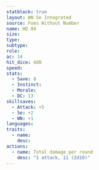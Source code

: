 ```yaml
---
statblock: true
layout: WN 5e Integrated
source: Foes Without Number
name: HD 04
size: 
type: 
subtype: 
role: 
ac: 14
hit_dice: 4d8
speed: 
stats:
  - Save: 8
  - Instinct: 
  - Morale:
  - DC: 13
skillsaves:
  - Attack: +5
  - 5e: +2
  - WN: +1
languages: 
traits:
  - name: 
    desc: 
actions:
  - name: Total damage per round
    desc: "1 attack, 11 (2d10)"
---
```


